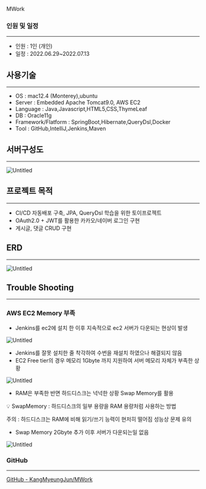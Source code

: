 MWork
### 인원 및 일정

---

- 인원 : 1인 (개인)
- 일정 : 2022.06.29~2022.07.13

## 사용기술

---

- OS : mac12.4 (Monterey),ubuntu
- Server : Embedded Apache Tomcat9.0, AWS EC2
- Language : Java,Javascript,HTML5,CSS,ThymeLeaf
- DB : Oracle11g
- Framework/Flatform : SpringBoot,Hibernate,QueryDsl,Docker
- Tool : GitHub,IntelliJ,Jenkins,Maven

## 서버구성도

---

![Untitled](https://s3-us-west-2.amazonaws.com/secure.notion-static.com/b500e80f-9ab1-4f90-b75d-32e8d55f333d/Untitled.png)

## 프로젝트 목적

---

- CI/CD 자동배포 구축, JPA, QueryDsl 학습을 위한 토이프로젝트
- OAuth2.0 + JWT를 활용한 카카오/네이버 로그인 구현
- 게시글, 댓글 CRUD 구현

## ERD

---

![Untitled](https://s3-us-west-2.amazonaws.com/secure.notion-static.com/0dd3eb73-f599-40b8-b673-366050123dd8/Untitled.png)

## Trouble Shooting

---

### AWS EC2 Memory 부족

- Jenkins를 ec2에 설치 한 이후 지속적으로 ec2 서버가 다운되는 현상이 발생

![Untitled](https://s3-us-west-2.amazonaws.com/secure.notion-static.com/534e09ba-1f7d-4783-a1d3-58af5dba8601/Untitled.png)

- Jenkins를 잘못 설치한 줄 착각하여 수번을 재설치 하였으나 해결되지 않음
- EC2 Free tier의 경우 메모리 1Gbyte 까지 지원하여 서버 메모리 자체가 부족한 상황

![Untitled](https://s3-us-west-2.amazonaws.com/secure.notion-static.com/fcde55f2-bcd2-4b31-aaa5-f484971d1594/Untitled.png)

- RAM은 부족한 반면 하드디스크는 넉넉한 상황 Swap Memory를 활용

<aside>
💡 SwapMemory : 하드디스크의 일부 용량을 RAM 용량처럼 사용하는 방법

주의 : 하드디스크는 RAM에 비해 읽기/쓰기 능력이 현저히 떨어짐 성능상 문제 유의

</aside>

- Swap Memory 2Gbyte 추가 이후 서버가 다운되는일 없음

![Untitled](https://s3-us-west-2.amazonaws.com/secure.notion-static.com/37b3fc9e-15fa-4332-8b0f-c3ee744dbcee/Untitled.png)

### GitHub

---

[GitHub - KangMyeungJun/MWork](https://github.com/KangMyeungJun/MWork)
